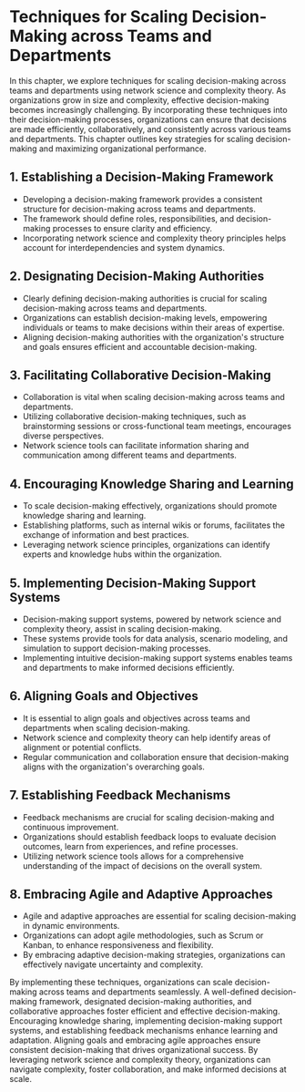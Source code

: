 Techniques for Scaling Decision-Making across Teams and Departments
============================================================================

In this chapter, we explore techniques for scaling decision-making across teams and departments using network science and complexity theory. As organizations grow in size and complexity, effective decision-making becomes increasingly challenging. By incorporating these techniques into their decision-making processes, organizations can ensure that decisions are made efficiently, collaboratively, and consistently across various teams and departments. This chapter outlines key strategies for scaling decision-making and maximizing organizational performance.

**1. Establishing a Decision-Making Framework**
-----------------------------------------------

* Developing a decision-making framework provides a consistent structure for decision-making across teams and departments.
* The framework should define roles, responsibilities, and decision-making processes to ensure clarity and efficiency.
* Incorporating network science and complexity theory principles helps account for interdependencies and system dynamics.

**2. Designating Decision-Making Authorities**
----------------------------------------------

* Clearly defining decision-making authorities is crucial for scaling decision-making across teams and departments.
* Organizations can establish decision-making levels, empowering individuals or teams to make decisions within their areas of expertise.
* Aligning decision-making authorities with the organization's structure and goals ensures efficient and accountable decision-making.

**3. Facilitating Collaborative Decision-Making**
-------------------------------------------------

* Collaboration is vital when scaling decision-making across teams and departments.
* Utilizing collaborative decision-making techniques, such as brainstorming sessions or cross-functional team meetings, encourages diverse perspectives.
* Network science tools can facilitate information sharing and communication among different teams and departments.

**4. Encouraging Knowledge Sharing and Learning**
-------------------------------------------------

* To scale decision-making effectively, organizations should promote knowledge sharing and learning.
* Establishing platforms, such as internal wikis or forums, facilitates the exchange of information and best practices.
* Leveraging network science principles, organizations can identify experts and knowledge hubs within the organization.

**5. Implementing Decision-Making Support Systems**
---------------------------------------------------

* Decision-making support systems, powered by network science and complexity theory, assist in scaling decision-making.
* These systems provide tools for data analysis, scenario modeling, and simulation to support decision-making processes.
* Implementing intuitive decision-making support systems enables teams and departments to make informed decisions efficiently.

**6. Aligning Goals and Objectives**
------------------------------------

* It is essential to align goals and objectives across teams and departments when scaling decision-making.
* Network science and complexity theory can help identify areas of alignment or potential conflicts.
* Regular communication and collaboration ensure that decision-making aligns with the organization's overarching goals.

**7. Establishing Feedback Mechanisms**
---------------------------------------

* Feedback mechanisms are crucial for scaling decision-making and continuous improvement.
* Organizations should establish feedback loops to evaluate decision outcomes, learn from experiences, and refine processes.
* Utilizing network science tools allows for a comprehensive understanding of the impact of decisions on the overall system.

**8. Embracing Agile and Adaptive Approaches**
----------------------------------------------

* Agile and adaptive approaches are essential for scaling decision-making in dynamic environments.
* Organizations can adopt agile methodologies, such as Scrum or Kanban, to enhance responsiveness and flexibility.
* By embracing adaptive decision-making strategies, organizations can effectively navigate uncertainty and complexity.

By implementing these techniques, organizations can scale decision-making across teams and departments seamlessly. A well-defined decision-making framework, designated decision-making authorities, and collaborative approaches foster efficient and effective decision-making. Encouraging knowledge sharing, implementing decision-making support systems, and establishing feedback mechanisms enhance learning and adaptation. Aligning goals and embracing agile approaches ensure consistent decision-making that drives organizational success. By leveraging network science and complexity theory, organizations can navigate complexity, foster collaboration, and make informed decisions at scale.
